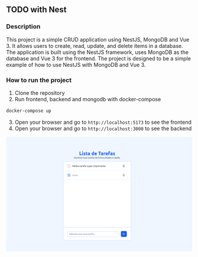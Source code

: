## TODO with Nest

### Description

This project is a simple CRUD application using NestJS, MongoDB and Vue 3. It allows users to create, read, update, and delete items in a database. The application is built using the NestJS framework, uses MongoDB as the database and Vue 3 for the frontend. The project is designed to be a simple example of how to use NestJS with MongoDB and Vue 3.

### How to run the project
1. Clone the repository
2. Run frontend, backend and mongodb with docker-compose
```bash
docker-compose up
```
3. Open your browser and go to `http://localhost:5173` to see the frontend
4. Open your browser and go to `http://localhost:3000` to see the backend

![Print](https://github.com/tadeubdev/todonest/blob/main/print/todo-screenshot.png?raw=true)
